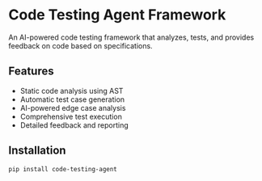 # Code Testing Agent Framework

An AI-powered code testing framework that analyzes, tests, and provides feedback on code based on specifications.

## Features

- Static code analysis using AST
- Automatic test case generation
- AI-powered edge case analysis
- Comprehensive test execution
- Detailed feedback and reporting

## Installation

```bash
pip install code-testing-agent
```